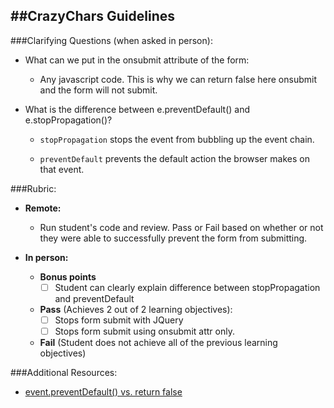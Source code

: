 ##CrazyChars Guidelines
-----------------------

###Clarifying Questions (when asked in person):

- What can we put in the onsubmit attribute of the form:
  - Any javascript code. This is why we can return false here onsubmit and the form will not submit.

- What is the difference between e.preventDefault() and e.stopPropagation()? 
  - `stopPropagation` stops the event from bubbling up the event chain.

  - `preventDefault` prevents the default action the browser makes on that event.

###Rubric:

  - **Remote:**

    - Run student's code and review. Pass or Fail based on whether or not they were able to successfully prevent the form from submitting.

  - **In person:**

    - **Bonus points**
        - [ ] Student can clearly explain difference between stopPropagation and preventDefault

    - **Pass** (Achieves 2 out of 2 learning objectives):
        - [ ] Stops form submit with JQuery
        - [ ] Stops form submit using onsubmit attr only. 
    
    - **Fail** (Student does not achieve all of the previous learning objectives)

###Additional Resources:

  - [event.preventDefault() vs. return false](http://stackoverflow.com/questions/1357118/event-preventdefault-vs-return-false)

